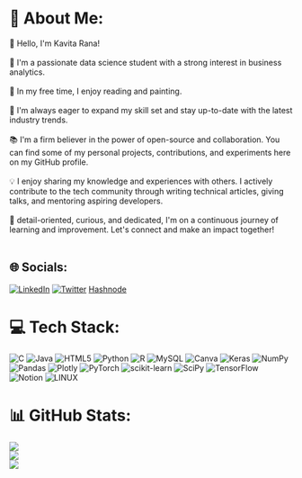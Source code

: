# 💫 About Me:
👋 Hello, I'm Kavita Rana!<br><br>🚀 I'm a passionate data science student with a strong interest in business analytics. <br><br>🌱 In my free time, I enjoy reading and painting. <br><br>🔧  I'm always eager to expand my skill set and stay up-to-date with the latest industry trends.<br><br>📚 I'm a firm believer in the power of open-source and collaboration. You can find some of my personal projects, contributions, and experiments here on my GitHub profile.<br><br>💡 I enjoy sharing my knowledge and experiences with others. I actively contribute to the tech community through writing technical articles, giving talks, and mentoring aspiring developers.<br><br>🌟 detail-oriented, curious, and dedicated, I'm on a continuous journey of learning and improvement. Let's connect and make an impact together!<br><br>


## 🌐 Socials:
[![LinkedIn](https://img.shields.io/badge/LinkedIn-%230077B5.svg?logo=linkedin&logoColor=white)](https://linkedin.com/in/https://www.linkedin.com/in/kavitarana-datascienceenthusiast/) [![Twitter](https://img.shields.io/badge/Twitter-%231DA1F2.svg?logo=Twitter&logoColor=white)](https://twitter.com/https://twitter.com/KaviRana1203) 
[Hashnode](https://hashnode.com/@KaviRana)

# 💻 Tech Stack:
![C](https://img.shields.io/badge/c-%2300599C.svg?style=for-the-badge&logo=c&logoColor=white) ![Java](https://img.shields.io/badge/java-%23ED8B00.svg?style=for-the-badge&logo=java&logoColor=white) ![HTML5](https://img.shields.io/badge/html5-%23E34F26.svg?style=for-the-badge&logo=html5&logoColor=white) ![Python](https://img.shields.io/badge/python-3670A0?style=for-the-badge&logo=python&logoColor=ffdd54) ![R](https://img.shields.io/badge/r-%23276DC3.svg?style=for-the-badge&logo=r&logoColor=white) ![MySQL](https://img.shields.io/badge/mysql-%2300f.svg?style=for-the-badge&logo=mysql&logoColor=white) ![Canva](https://img.shields.io/badge/Canva-%2300C4CC.svg?style=for-the-badge&logo=Canva&logoColor=white) ![Keras](https://img.shields.io/badge/Keras-%23D00000.svg?style=for-the-badge&logo=Keras&logoColor=white) ![NumPy](https://img.shields.io/badge/numpy-%23013243.svg?style=for-the-badge&logo=numpy&logoColor=white) ![Pandas](https://img.shields.io/badge/pandas-%23150458.svg?style=for-the-badge&logo=pandas&logoColor=white) ![Plotly](https://img.shields.io/badge/Plotly-%233F4F75.svg?style=for-the-badge&logo=plotly&logoColor=white) ![PyTorch](https://img.shields.io/badge/PyTorch-%23EE4C2C.svg?style=for-the-badge&logo=PyTorch&logoColor=white) ![scikit-learn](https://img.shields.io/badge/scikit--learn-%23F7931E.svg?style=for-the-badge&logo=scikit-learn&logoColor=white) ![SciPy](https://img.shields.io/badge/SciPy-%230C55A5.svg?style=for-the-badge&logo=scipy&logoColor=%white) ![TensorFlow](https://img.shields.io/badge/TensorFlow-%23FF6F00.svg?style=for-the-badge&logo=TensorFlow&logoColor=white) ![Notion](https://img.shields.io/badge/Notion-%23000000.svg?style=for-the-badge&logo=notion&logoColor=white) ![LINUX](https://img.shields.io/badge/Linux-FCC624?style=for-the-badge&logo=linux&logoColor=black)
# 📊 GitHub Stats:
![](https://github-readme-stats.vercel.app/api?username=KaviRana&theme=dracula&hide_border=false&include_all_commits=true&count_private=true)<br/>
![](https://github-readme-streak-stats.herokuapp.com/?user=KaviRana&theme=dracula&hide_border=false)<br/>
![](https://github-readme-stats.vercel.app/api/top-langs/?username=KaviRana&theme=dracula&hide_border=false&include_all_commits=true&count_private=true&layout=compact)

<!-- Proudly created with GPRM ( https://gprm.itsvg.in ) -->

